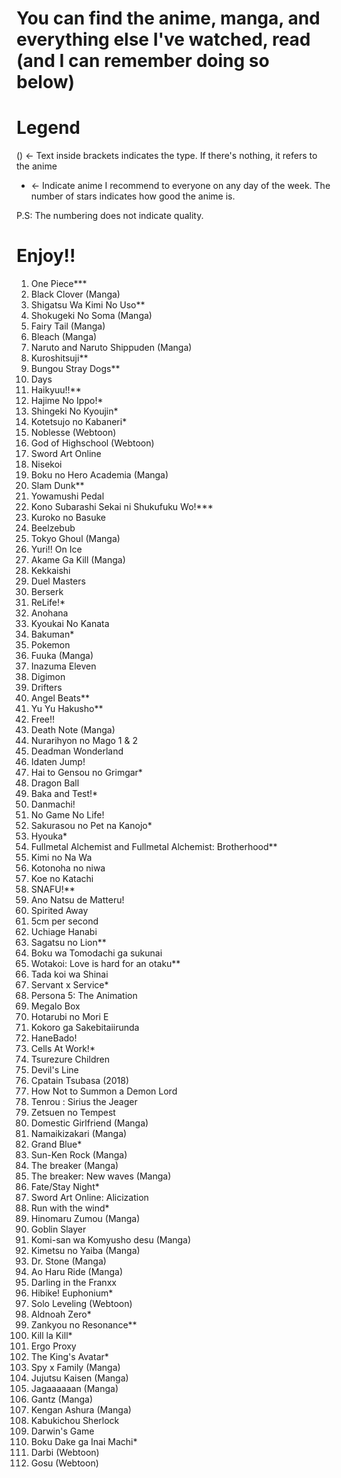 # You can find the anime, manga, and everything else I've watched, read (and I can remember doing so below)
# Legend
() <- Text inside brackets indicates the type. If there's nothing, it refers to the anime
* <- Indicate anime I recommend to everyone on any day of the week. The number of stars indicates how good the anime is.

P.S: The numbering does not indicate quality.

# Enjoy!!
1. One Piece***
2. Black Clover (Manga)
3. Shigatsu Wa Kimi No Uso**
4. Shokugeki No Soma (Manga)
5. Fairy Tail (Manga)
6. Bleach (Manga)
7. Naruto and Naruto Shippuden (Manga)
8. Kuroshitsuji**
9. Bungou Stray Dogs**
10. Days
11. Haikyuu!!**
12. Hajime No Ippo!*
13. Shingeki No Kyoujin*
14. Kotetsujo no Kabaneri*
15. Noblesse (Webtoon)
16. God of Highschool (Webtoon)
17. Sword Art Online
18. Nisekoi
19. Boku no Hero Academia (Manga)
20. Slam Dunk**
21. Yowamushi Pedal
22. Kono Subarashi Sekai ni Shukufuku Wo!***
23. Kuroko no Basuke
24. Beelzebub
25. Tokyo Ghoul (Manga)
26. Yuri!! On Ice
27. Akame Ga Kill (Manga)
28. Kekkaishi
29. Duel Masters
30. Berserk
31. ReLife!*
32. Anohana
33. Kyoukai No Kanata
34. Bakuman*
35. Pokemon
36. Fuuka (Manga)
37. Inazuma Eleven
38. Digimon
39. Drifters
40. Angel Beats**
41. Yu Yu Hakusho**
42. Free!!
43. Death Note (Manga)
44. Nurarihyon no Mago 1 & 2
45. Deadman Wonderland
46. Idaten Jump!
47. Hai to Gensou no Grimgar*
48. Dragon Ball
49. Baka and Test!*
50. Danmachi!
51. No Game No Life!
52. Sakurasou no Pet na Kanojo*
53. Hyouka*
54. Fullmetal Alchemist and Fullmetal Alchemist: Brotherhood**
55. Kimi no Na Wa
56. Kotonoha no niwa
57. Koe no Katachi
58. SNAFU!**
59. Ano Natsu de Matteru!
60. Spirited Away
61. 5cm per second
62. Uchiage Hanabi
63. Sagatsu no Lion**
64. Boku wa Tomodachi ga sukunai
65. Wotakoi: Love is hard for an otaku**
66. Tada koi wa Shinai
67. Servant x Service*
68. Persona 5: The Animation
69. Megalo Box
70. Hotarubi no Mori E
71. Kokoro ga Sakebitaiirunda
72. HaneBado!
73. Cells At Work!*
74. Tsurezure Children
75. Devil's Line
76. Cpatain Tsubasa (2018)
77. How Not to Summon a Demon Lord
78. Tenrou : Sirius the Jeager
79. Zetsuen no Tempest
80. Domestic Girlfriend (Manga)
81. Namaikizakari (Manga)
82. Grand Blue*
83. Sun-Ken Rock (Manga)
84. The breaker (Manga)
85. The breaker: New waves (Manga)
86. Fate/Stay Night*
87. Sword Art Online: Alicization
88. Run with the wind*
89. Hinomaru Zumou (Manga)
90. Goblin Slayer
91. Komi-san wa Komyusho desu (Manga)
92. Kimetsu no Yaiba (Manga)
93. Dr. Stone (Manga)
94. Ao Haru Ride (Manga)
95. Darling in the Franxx
96. Hibike! Euphonium*
97. Solo Leveling (Webtoon)
98. Aldnoah Zero*
99. Zankyou no Resonance**
100. Kill la Kill*
101. Ergo Proxy
102. The King's Avatar*
103. Spy x Family (Manga)
104. Jujutsu Kaisen (Manga)
105. Jagaaaaaan (Manga)
106. Gantz (Manga)
107. Kengan Ashura (Manga)
108. Kabukichou Sherlock
109. Darwin's Game
110. Boku Dake ga Inai Machi*
111. Darbi (Webtoon)
112. Gosu (Webtoon)
